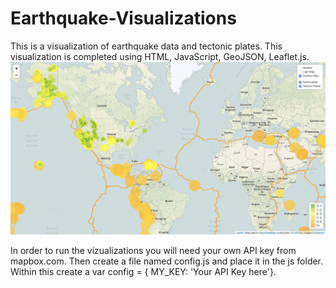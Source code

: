 # Earthquake-Visualizations
This is a visualization of earthquake data and tectonic plates. This visualization is completed using HTML, JavaScript, GeoJSON, Leaflet.js.
![Screenshot](Images/Earthquake_example.png)

In order to run the vizualizations you will need your own API key from mapbox.com. Then create a file named config.js and place it in the js folder. Within this create a var config = { MY_KEY: 'Your API Key here'}.
